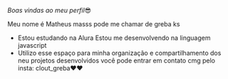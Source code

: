 *Boas vindas ao meu perfil*😎

Meu nome é Matheus masss pode me chamar de greba ks
- Estou estudando na Alura
Estou me desenvolvendo na linguagem javascript
- Utilizo esse espaço para minha organização e compartilhamento dos neu projetos desenvolvidos
você pode entrar em contato cmg pelo insta:
  clout_greba❤❤
